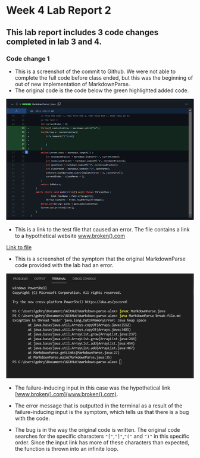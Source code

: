 # Week 4 Lab Report 2
## This lab report includes 3 code changes completed in lab 3 and 4.

### Code change 1

* This is a screenshot of the commit to Github. We were not able to complete the full code before class ended, but this was the beginning of out of new implementation of MarkdownParse.
* The original code is the code below the green highlighted added code.

![Image](lab-report-2-ss/change1.png)

* This is a link to the test file that caused an error. The file contains a link to a hypothetical website www.broken().com


[Link to file](https://github.com/Rygoh1/markdown-parse/blob/main/breakfile.md)


* This is a screenshot of the symptom that the original MarkdownParse code provided with the lab had an error. 

![Image](lab-report-2-ss/error1.png)

* The failure-inducing input in this case was the hypothetical link [www.broken().com](www.broken().com). 

* The error message that is outputted in the terminal as a result of the failure-inducing input is the symptom, which tells us that there is a bug with the code. 

* The bug is in the way the original code is written. The original code searches for the specific characters ```"["```,```"]"```,```"("``` and ```")"``` in this specific order. Since the input link has more of these characters than expected, the function is thrown into an infinite loop.
